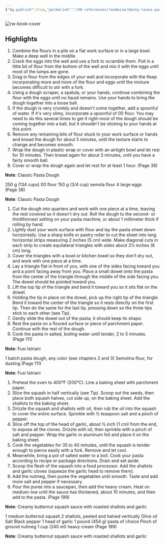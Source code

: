 ```yaml
---
{"dg-publish":true,"permalink":"/40-references/readwise/danny-loves-pasta/","tags":["rw/books"]}
---
```


![rw-book-cover](https://books.google.com/books/content?id=PNWOEAAAQBAJ&printsec=frontcover&img=1&zoom=5&source=public)

## Highlights
1. Combine the flours in a pile on a flat work surface or in a large bowl. Make a deep well in the middle.
2. Crack the eggs into the well and use a fork to scramble them. Pull in a little bit of flour from the bottom of the well and mix it with the eggs until most of the lumps are gone.
3. Drag in flour from the edges of your well and incorporate with the Keep incorporating more and more of the flour and eggs until the mixture becomes difficult to stir with a fork.
4. Using a dough scraper, a spatula, or your hands, continue combining the flour with the eggs until no liquid remains. Use your hands to bring the dough together into a loose ball.
5. If the dough is very crumbly and doesn't come together, add a spoonful of water. If it's very slimy, incorporate a spoonful of 00 flour. You may need to do this several times to get it right-most of the dough should be coming together into a ball, but it shouldn't be sticking to your hands at this point.
6. Remove any remaining bits of flour stuck to your work surface or hands and knead the dough for about 5 minutes, until the texture starts to change and becomes smooth.
7. Wrap the dough in plastic wrap or cover with an airtight bowl and let rest for 10 minutes. Then knead again for about 3 minutes, until you have a fairly smooth ball.
8. Cover or wrap the dough again and let rest for at least 1 hour. (Page 38)

**Note**: 
Classic Pasta Dough

250 g (134 cups) 00 flour
150 g (3/4 cup) semola flour
4 large eggs (Page 38)

**Note**: 
Classic Pasta Dough

1. Cut the dough into quarters and work with one piece at a time, leaving the rest covered so it doesn't dry out. Roll the dough to the second- or thirdthinnest setting on your pasta machine, or about 1 millimeter thick if rolling by hand.
2. Lightly dust your work surface with flour and lay the pasta sheet down horizontally. Use a sharp knife or pastry roller to cut the sheet into long horizontal strips measuring 2 inches (5 cm) wide. Make diagonal cuts in each strip to create equilateral triangles with sides about 2½ inches (6 cm) long.
3. Cover the triangles with a bowl or kitchen towel so they don't dry out, and work with one piece at a time.
4. Lay a triangle flat in front of you, with one of the sides facing toward you and a point facing away from you. Place a small dowel onto the pasta from the center of the triangle through the middle of the side facing you. The dowel should be pointed toward you.
5. Lift the top tip of the triangle and bend it toward you so it sits flat on the dowel.
6. Holding the tip in place on the dowel, pick up the right tip of the triangle.
Bend it toward the center of the triangle so it rests directly on the first tip.
Then do the same for the last tip, pressing down so the three tips stick to each other (see Tip).
7. Gently slide the dowel out of the pasta; it should keep its shape.
8. Rest the pasta on a floured surface or piece of parchment paper. Continue with the rest of the dough.
9. Cook the pasta in salted, boiling water until tender, 2 to 5 minutes. (Page 111)

**Note**: 
Fusi Istriani

1 batch pasta dough, any color (see chapters 2 and 3)
Semolina flour, for dusting (Page 111)

**Note**: 
Fusi Istriani

1. Preheat the oven to 400°F (200°C). Line a baking sheet with parchment paper.
2. Slice the squash in half vertically (see Tip). Scoop out the seeds, then place both squash halves, cut side up, on the baking sheet. Add the shallots to the baking sheet.
3. Drizzle the squash and shallots with oil, then rub the oil into the squash to cover the entire surface. Sprinkle with ½ teaspoon salt and a pinch of pepper.
4. Slice off the top of the head of garlic, about ½ inch (1 cm) from the end, to expose all the cloves. Drizzle with oil, then sprinkle with a pinch of salt and pepper. Wrap the garlic in aluminum foil and place it on the baking sheet.
5. Cook the vegetables for 35 to 40 minutes, until the squash is tender enough to pierce easily with a fork. Remove and let cool.
6. Meanwhile, bring a pot of salted water to a boil. Cook your pasta according to recipe or package directions. Drain and set aside.
7. Scoop the flesh of the squash into a food processor. Add the shallots and garlic cloves (squeeze the garlic head to remove them).
8. Add the nutmeg, then puree the vegetables until smooth. Taste and add more salt and pepper if necessary.
9. Pour the puree into a saucepan, then add the heavy cream. Heat on medium-low until the sauce has thickened, about 10 minutes, and then add to the pasta. (Page 199)

**Note**: 
Creamy butternut squash sauce with roasted shallots and garlic

1 medium butternut squash 
2 shallots, peeled and halved vertically Olive oil
Salt 
Black pepper
1 head of garlic 
1 pound (454 g) pasta of choice
Pinch of ground nutmeg 
1 cup (240 ml) heavy cream (Page 199)

**Note**: 
Creamy butternut squash sauce with roasted shallots and garlic

